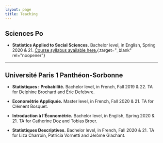 ```yaml
---
layout: page
title: Teaching
---
```


## Sciences Po

- **Statistics Applied to Social Sciences.** Bachelor level, in English, Spring 2020 & 21. [Course syllabus available here.](https://thiagoscarelli.github.io/assets/pdfs/scarelli_stats_intro_syllabus_scp.pdf){:target="_blank" rel="noopener"}

---

## Université Paris 1 Panthéon-Sorbonne

- **Statistiques : Probabilité.** Bachelor level, in French, Fall 2019 & 22. TA for Delphine Brochard and Éric Defebvre.

- **Econométrie Appliquée.** Master level, in French, Fall 2020 & 21. TA for Clément Bosquet.

- **Introduction à l’Économétrie.** Bachelor level, in English, Spring 2020 & 21. TA for Catherine Doz and Tobias Broer.

- **Statistiques Descriptives.** Bachelor level, in French, Fall 2020 & 21. TA for Liza Charroin, Patricia Vornetti and Jérôme Glachant.
